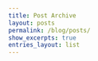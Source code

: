 ```yaml
---
title: Post Archive
layout: posts
permalink: /blog/posts/
show_excerpts: true
entries_layout: list
---
```

